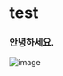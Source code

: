 # test

### 안녕하세요.
![image](https://user-images.githubusercontent.com/93583740/139828862-d5a20384-c567-47eb-8419-e68d5e9a3cd7.png)
